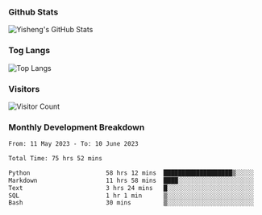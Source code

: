 ### Github Stats
![Yisheng's GitHub Stats](https://github-readme-stats-9qabuvhk1-gongyisheng.vercel.app/api?username=gongyisheng&count_private=true&show_icons=true)
### Tog Langs
![Top Langs](https://github-readme-stats-9qabuvhk1-gongyisheng.vercel.app/api/top-langs/?username=gongyisheng&layout=compact)
### Visitors
![Visitor Count](https://profile-counter.glitch.me/gongyisheng/count.svg)
### Monthly Development Breakdown
<!--START_SECTION:waka-->

```txt
From: 11 May 2023 - To: 10 June 2023

Total Time: 75 hrs 52 mins

Python                     58 hrs 12 mins  ███████████████████▒░░░░░   76.71 %
Markdown                   11 hrs 58 mins  ████░░░░░░░░░░░░░░░░░░░░░   15.78 %
Text                       3 hrs 24 mins   █░░░░░░░░░░░░░░░░░░░░░░░░   04.49 %
SQL                        1 hr 1 min      ▒░░░░░░░░░░░░░░░░░░░░░░░░   01.36 %
Bash                       30 mins         ▒░░░░░░░░░░░░░░░░░░░░░░░░   00.67 %
```

<!--END_SECTION:waka-->
